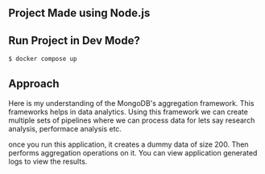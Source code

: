 ## Project Made using Node.js

## Run Project in Dev Mode?

```bash
$ docker compose up
```

## Approach

Here is my understanding of the MongoDB's aggregation framework. This frameworks helps in data analytics. Using this framework we can create multiple sets of pipelines where we can process data for lets say research analysis, performace analysis etc.

once you run this application, it creates a dummy data of size 200. Then performs aggregation operations on it. You can view application generated logs to view the results.

